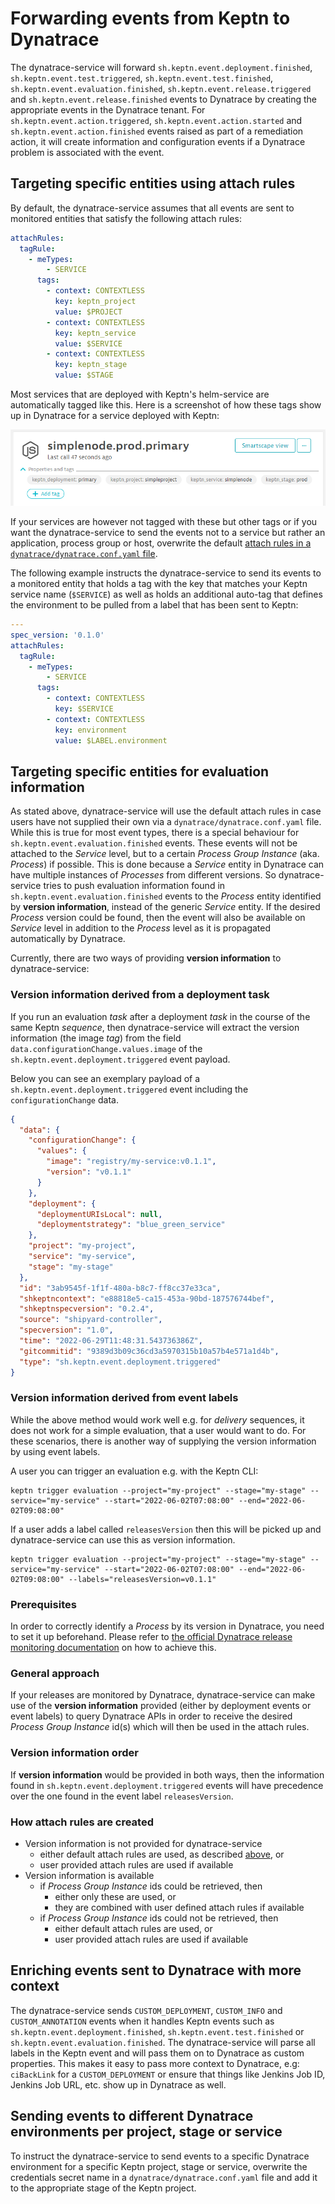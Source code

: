 # Forwarding events from Keptn to Dynatrace

The dynatrace-service will forward `sh.keptn.event.deployment.finished`, `sh.keptn.event.test.triggered`, `sh.keptn.event.test.finished`, `sh.keptn.event.evaluation.finished`, `sh.keptn.event.release.triggered` and `sh.keptn.event.release.finished` events to Dynatrace by creating the appropriate events in the Dynatrace tenant. For `sh.keptn.event.action.triggered`, `sh.keptn.event.action.started` and `sh.keptn.event.action.finished` events raised as part of a remediation action, it will create information and configuration events if a Dynatrace problem is associated with the event.


## Targeting specific entities using attach rules

By default, the dynatrace-service assumes that all events are sent to monitored entities that satisfy the following attach rules:

```yaml
attachRules:
  tagRule:
    - meTypes:
        - SERVICE
      tags:
        - context: CONTEXTLESS
          key: keptn_project
          value: $PROJECT
        - context: CONTEXTLESS
          key: keptn_service
          value: $SERVICE
        - context: CONTEXTLESS
          key: keptn_stage
          value: $STAGE
```

Most services that are deployed with Keptn's helm-service are automatically tagged like this. Here is a screenshot of how these tags show up in Dynatrace for a service deployed with Keptn:

![Keptn tags in Dynatrace](images/keptn_tags_in_dynatrace.png "Keptn tags in Dynatrace")

If your services are however not tagged with these but other tags or if you want the dynatrace-service to send the events not to a service but rather an application, process group or host, overwrite the default [attach rules in a `dynatrace/dynatrace.conf.yaml` file](dynatrace-conf-yaml-file.md#attach-rules-for-connecting-dynatrace-entities-with-events-attachrules).

The following example instructs the dynatrace-service to send its events to a monitored entity that holds a tag with the key that matches your Keptn service name (`$SERVICE`) as well as holds an additional auto-tag that defines the environment to be pulled from a label that has been sent to Keptn:

```yaml
---
spec_version: '0.1.0'
attachRules:
  tagRule:
    - meTypes:
        - SERVICE
      tags:
        - context: CONTEXTLESS
          key: $SERVICE
        - context: CONTEXTLESS
          key: environment
          value: $LABEL.environment
```

## Targeting specific entities for evaluation information

As stated above, dynatrace-service will use the default attach rules in case users have not supplied their own via a `dynatrace/dynatrace.conf.yaml` file. While this is true for most event types, there is a special behaviour for `sh.keptn.event.evaluation.finished` events. These events will not be attached to the *Service* level, but to a certain *Process Group Instance* (aka. *Process*) if possible. This is done because a *Service* entity in Dynatrace can have multiple instances of *Processes* from different versions. So dynatrace-service tries to push evaluation information found in `sh.keptn.event.evaluation.finished` events to the *Process* entity identified by **version information**, instead of the generic *Service* entity. If the desired *Process* version could be found, then the event will also be available on *Service* level in addition to the *Process* level as it is propagated automatically by Dynatrace.

Currently, there are two ways of providing **version information** to dynatrace-service:

### Version information derived from a deployment task

If you run an evaluation *task* after a deployment *task* in the course of the same Keptn *sequence*, then dynatrace-service will extract the version information (the image *tag*) from the field `data.configurationChange.values.image` of the `sh.keptn.event.deployment.triggered` event payload.

Below you can see an exemplary payload of a `sh.keptn.event.deployment.triggered` event including the `configurationChange` data.
```json
{
  "data": {
    "configurationChange": {
      "values": {
        "image": "registry/my-service:v0.1.1",
        "version": "v0.1.1"
      }
    },
    "deployment": {
      "deploymentURIsLocal": null,
      "deploymentstrategy": "blue_green_service"
    },
    "project": "my-project",
    "service": "my-service",
    "stage": "my-stage"
  },
  "id": "3ab9545f-1f1f-480a-b8c7-ff8cc37e33ca",
  "shkeptncontext": "e88818e5-ca15-453a-90bd-187576744bef",
  "shkeptnspecversion": "0.2.4",
  "source": "shipyard-controller",
  "specversion": "1.0",
  "time": "2022-06-29T11:48:31.543736386Z",
  "gitcommitid": "9389d3b09c36cd3a5970315b10a57b4e571a1d4b",
  "type": "sh.keptn.event.deployment.triggered"
}
```

### Version information derived from event labels

While the above method would work well e.g. for *delivery* sequences, it does not work for a simple evaluation, that a user would want to do. For these scenarios, there is another way of supplying the version information by using event labels.

A user you can trigger an evaluation e.g. with the Keptn CLI:

```shell
keptn trigger evaluation --project="my-project" --stage="my-stage" --service="my-service" --start="2022-06-02T07:08:00" --end="2022-06-02T09:08:00"
```

If a user adds a label called `releasesVersion` then this will be picked up and dynatrace-service can use this as version information.

```shell
keptn trigger evaluation --project="my-project" --stage="my-stage" --service="my-service" --start="2022-06-02T07:08:00" --end="2022-06-02T09:08:00" --labels="releasesVersion=v0.1.1"
```

### Prerequisites 

In order to correctly identify a *Process* by its version in Dynatrace, you need to set it up beforehand. Please refer to [the official Dynatrace release monitoring documentation](https://www.dynatrace.com/support/help/how-to-use-dynatrace/cloud-automation/release-monitoring/version-detection-strategies) on how to achieve this.

### General approach

If your releases are monitored by Dynatrace, dynatrace-service can make use of the **version information** provided (either by deployment events or event labels) to query Dynatrace APIs in order to receive the desired *Process Group Instance* id(s) which will then be used in the attach rules.

### Version information order

If **version information** would be provided in both ways, then the information found in `sh.keptn.event.deployment.triggered` events will have precedence over the one found in the event label `releasesVersion`.

### How attach rules are created

* Version information is not provided for dynatrace-service
    * either default attach rules are used, as described [above](#targeting-specific-entities-using-attach-rules), or
    * user provided attach rules are used if available
* Version information is available
    * if *Process Group Instance* ids could be retrieved, then
        * either only these are used, or
        * they are combined with user defined attach rules if available
    * if *Process Group Instance* ids could not be retrieved, then
        * either default attach rules are used, or
        * user provided attach rules are used if available

## Enriching events sent to Dynatrace with more context

The dynatrace-service sends `CUSTOM_DEPLOYMENT`, `CUSTOM_INFO` and `CUSTOM_ANNOTATION` events when it handles Keptn events such as `sh.keptn.event.deployment.finished`, `sh.keptn.event.test.finished` or `sh.keptn.event.evaluation.finished`. The dynatrace-service will parse all labels in the Keptn event and will pass them on to Dynatrace as custom properties. This makes it easy to pass more context to Dynatrace, e.g: `ciBackLink` for a `CUSTOM_DEPLOYMENT` or ensure that things like Jenkins Job ID, Jenkins Job URL, etc. show up in Dynatrace as well. 


## Sending events to different Dynatrace environments per project, stage or service

To instruct the dynatrace-service to send events to a specific Dynatrace environment for a specific Keptn project, stage or service, overwrite the credentials secret name in a `dynatrace/dynatrace.conf.yaml` file and add it to the appropriate stage of the Keptn project.